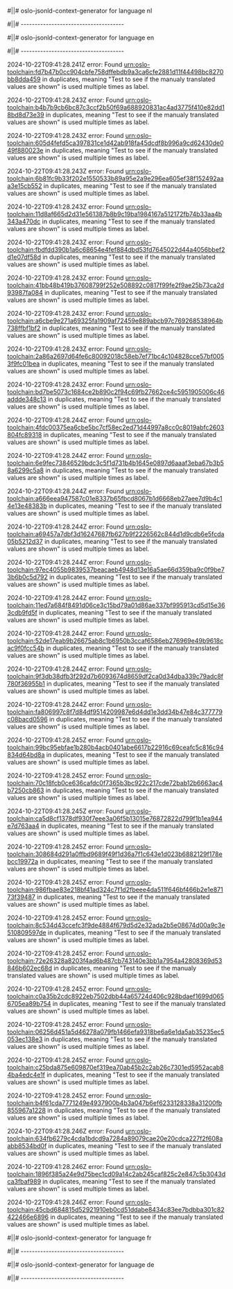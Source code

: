 #||# oslo-jsonld-context-generator for language nl  

#||# -------------------------------------  

#||# oslo-jsonld-context-generator for language en  

#||# -------------------------------------  

2024-10-22T09:41:28.241Z error: Found [urn:oslo-toolchain:fd7b47b0cc904cbfe758dffebdb9a3ca6cfe2881d11f44498bc8270bb8dda459](all-kindfiche-ap.jsonld#L298) in duplicates, meaning "Test to see if the manualy translated values are shown" is used multiple times as label.

2024-10-22T09:41:28.243Z error: Found [urn:oslo-toolchain:b4b7b9cb6bc87c3ccf2b50f69a688920831ac4ad3775f410e82dd18bd8d73e39](all-kindfiche-ap.jsonld#L406) in duplicates, meaning "Test to see if the manualy translated values are shown" is used multiple times as label.

2024-10-22T09:41:28.243Z error: Found [urn:oslo-toolchain:605d4fefd5ca397831ce1d42ab918fa45dcdf8b996a9cd62430de049f880023e](all-kindfiche-ap.jsonld#L469) in duplicates, meaning "Test to see if the manualy translated values are shown" is used multiple times as label.

2024-10-22T09:41:28.243Z error: Found [urn:oslo-toolchain:6b81fc9b33f202e1550533b89a95e2a9e296ea605ef38f152492aaa3e15cb552](all-kindfiche-ap.jsonld#L527) in duplicates, meaning "Test to see if the manualy translated values are shown" is used multiple times as label.

2024-10-22T09:41:28.243Z error: Found [urn:oslo-toolchain:11d8af665d2d31e561387b8b9c19ba1984167a512172fb74b33aa4b343a470dc](all-kindfiche-ap.jsonld#L550) in duplicates, meaning "Test to see if the manualy translated values are shown" is used multiple times as label.

2024-10-22T09:41:28.243Z error: Found [urn:oslo-toolchain:fbdfdd390b1a6c68654e4fef884dbd53fd7645022d44a4056bbef2d1e07df58d](all-kindfiche-ap.jsonld#L619) in duplicates, meaning "Test to see if the manualy translated values are shown" is used multiple times as label.

2024-10-22T09:41:28.243Z error: Found [urn:oslo-toolchain:41bb48b419b37608799f252e508892c0817f99fe2f9ae25b73ca2d93987fa084](all-kindfiche-ap.jsonld#L929) in duplicates, meaning "Test to see if the manualy translated values are shown" is used multiple times as label.

2024-10-22T09:41:28.243Z error: Found [urn:oslo-toolchain:a6cbe9e271a69325fa1909af72459e889abcb97c769268538964b738ffbf1bf2](all-kindfiche-ap.jsonld#L172) in duplicates, meaning "Test to see if the manualy translated values are shown" is used multiple times as label.

2024-10-22T09:41:28.243Z error: Found [urn:oslo-toolchain:2a86a2697d64fe6c80092018c58eb7ef71bc4c104828cce57bf0053f9fc01bea](all-kindfiche-ap.jsonld#L717) in duplicates, meaning "Test to see if the manualy translated values are shown" is used multiple times as label.

2024-10-22T09:41:28.243Z error: Found [urn:oslo-toolchain:bd7be5073c1684ce2b890c2f94c69fb27662ce4c5951905006c46addde348c13](all-kindfiche-ap.jsonld#L223) in duplicates, meaning "Test to see if the manualy translated values are shown" is used multiple times as label.

2024-10-22T09:41:28.244Z error: Found [urn:oslo-toolchain:4fdc00375ea6cbe5bc7cf58ec2ed71d44997a8cc0c8019abfc2603804fc89318](all-kindfiche-ap.jsonld#L246) in duplicates, meaning "Test to see if the manualy translated values are shown" is used multiple times as label.

2024-10-22T09:41:28.244Z error: Found [urn:oslo-toolchain:6e9fec73846529bdc3c5f1d731b4b1645e0897d6aaaf3eba67b3b58a6299c5a8](all-kindfiche-ap.jsonld#L269) in duplicates, meaning "Test to see if the manualy translated values are shown" is used multiple times as label.

2024-10-22T09:41:28.244Z error: Found [urn:oslo-toolchain:a666eea947587c01e8337b65fbcd8067b1d6668eb27aee7d9b4c14e13e48383b](all-kindfiche-ap.jsonld#L331) in duplicates, meaning "Test to see if the manualy translated values are shown" is used multiple times as label.

2024-10-22T09:41:28.244Z error: Found [urn:oslo-toolchain:a69457a7dbf3d16247687fb627b9f2226562c844d1d9cdb6e5fcda05b5212d37](all-kindfiche-ap.jsonld#L371) in duplicates, meaning "Test to see if the manualy translated values are shown" is used multiple times as label.

2024-10-22T09:41:28.244Z error: Found [urn:oslo-toolchain:97ec4055b9839537beacaeb4948d13e16a5ae66d359ba9c0f9be73b6b0c5d792](all-kindfiche-ap.jsonld#L200) in duplicates, meaning "Test to see if the manualy translated values are shown" is used multiple times as label.

2024-10-22T09:41:28.244Z error: Found [urn:oslo-toolchain:11ed7a684f8491d06ce3c15bd79a01d86ae337bf995913cd5d15e363cdb9fd5f](all-kindfiche-ap.jsonld#L445) in duplicates, meaning "Test to see if the manualy translated values are shown" is used multiple times as label.

2024-10-22T09:41:28.244Z error: Found [urn:oslo-toolchain:52de17eab9b26675ab8c1b6950b3ccaf6586eb276969e49b9618cac9f0fcc54b](all-kindfiche-ap.jsonld#L149) in duplicates, meaning "Test to see if the manualy translated values are shown" is used multiple times as label.

2024-10-22T09:41:28.244Z error: Found [urn:oslo-toolchain:9f3db38dfb3f292d7b6093674d8659df2ca0d34dba339c79adc8f780f36955b1](all-kindfiche-ap.jsonld#L694) in duplicates, meaning "Test to see if the manualy translated values are shown" is used multiple times as label.

2024-10-22T09:41:28.244Z error: Found [urn:oslo-toolchain:fa806997c8f7d84df9514209987e6d4dd1e3dd34b47e84c377779c08bacd0596](all-kindfiche-ap.jsonld#L126) in duplicates, meaning "Test to see if the manualy translated values are shown" is used multiple times as label.

2024-10-22T09:41:28.245Z error: Found [urn:oslo-toolchain:99bc95ebfae1b280b4acb0401abe6617b22916c69ceafc5c816c94834d64bd8a](all-kindfiche-ap.jsonld#L745) in duplicates, meaning "Test to see if the manualy translated values are shown" is used multiple times as label.

2024-10-22T09:41:28.245Z error: Found [urn:oslo-toolchain:70c18fcb0ce636cafdc0f7365b3bc922c217cde72bab12b6663ac4b7250cb863](all-kindfiche-ap.jsonld#L768) in duplicates, meaning "Test to see if the manualy translated values are shown" is used multiple times as label.

2024-10-22T09:41:28.245Z error: Found [urn:oslo-toolchain:ca5d8cf1378df930f7eee3a06f5b13015e76872822d799f1b1ea944e7d763aa4](all-kindfiche-ap.jsonld#L573) in duplicates, meaning "Test to see if the manualy translated values are shown" is used multiple times as label.

2024-10-22T09:41:28.245Z error: Found [urn:oslo-toolchain:308684d291a0ffbd9689f49f1d36a7f1c643e1d023b6882129f178ebcc19972a](all-kindfiche-ap.jsonld#L791) in duplicates, meaning "Test to see if the manualy translated values are shown" is used multiple times as label.

2024-10-22T09:41:28.245Z error: Found [urn:oslo-toolchain:986fbae83e218bf41ad324c7f1d2fbeee4da511f646bf466b2e1e87173f39487](all-kindfiche-ap.jsonld#L665) in duplicates, meaning "Test to see if the manualy translated values are shown" is used multiple times as label.

2024-10-22T09:41:28.245Z error: Found [urn:oslo-toolchain:8c534d43ccefc3f9de4884f679d5d2e32ada2b5e08674d00a9c3e510809597de](all-kindfiche-ap.jsonld#L642) in duplicates, meaning "Test to see if the manualy translated values are shown" is used multiple times as label.

2024-10-22T09:41:28.245Z error: Found [urn:oslo-toolchain:72e26328a8203f4ad6b487cb743140e3bb1a7954a42808369d53846b602ec68d](all-kindfiche-ap.jsonld#L883) in duplicates, meaning "Test to see if the manualy translated values are shown" is used multiple times as label.

2024-10-22T09:41:28.245Z error: Found [urn:oslo-toolchain:c0a35b2cdc8922eb7502dbb44a65724d406c928bdaef1699d0656705ea89b754](all-kindfiche-ap.jsonld#L860) in duplicates, meaning "Test to see if the manualy translated values are shown" is used multiple times as label.

2024-10-22T09:41:28.245Z error: Found [urn:oslo-toolchain:06256d451a5d46278a079fb1466efa9318be6a6e1da5ab35235ec5053ec138e3](all-kindfiche-ap.jsonld#L596) in duplicates, meaning "Test to see if the manualy translated values are shown" is used multiple times as label.

2024-10-22T09:41:28.245Z error: Found [urn:oslo-toolchain:c25bda875e609870ef319ea70ab45b2c2ab26c7301ed5952acab84ba4edc4e1f](all-kindfiche-ap.jsonld#L837) in duplicates, meaning "Test to see if the manualy translated values are shown" is used multiple times as label.

2024-10-22T09:41:28.245Z error: Found [urn:oslo-toolchain:b4f61cda7771249e4937900b4b3a047b6ef6233128338a31200fb855967a1228](all-kindfiche-ap.jsonld#L906) in duplicates, meaning "Test to see if the manualy translated values are shown" is used multiple times as label.

2024-10-22T09:41:28.246Z error: Found [urn:oslo-toolchain:634fb6279c4cda1bdcd9a7284a89079cae20e20cdca227f2f608aabb8534bd0f](all-kindfiche-ap.jsonld#L952) in duplicates, meaning "Test to see if the manualy translated values are shown" is used multiple times as label.

2024-10-22T09:41:28.246Z error: Found [urn:oslo-toolchain:1896f385a24e9d75bec1cd09a14c2ab245caf825c2e847c5b3043dca3fbaf989](all-kindfiche-ap.jsonld#L814) in duplicates, meaning "Test to see if the manualy translated values are shown" is used multiple times as label.

2024-10-22T09:41:28.246Z error: Found [urn:oslo-toolchain:45cbd684815d52921910eb0cd51ddabe8434c83ee7bdbba301c82422466e6896](all-kindfiche-ap.jsonld#L498) in duplicates, meaning "Test to see if the manualy translated values are shown" is used multiple times as label.

#||# oslo-jsonld-context-generator for language fr  

#||# -------------------------------------  

#||# oslo-jsonld-context-generator for language de  

#||# -------------------------------------  

